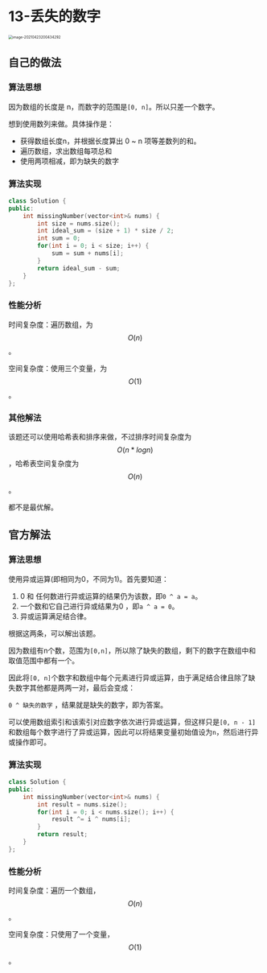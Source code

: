 # 13-丢失的数字

<img src="https://crayon-1302863897.cos.ap-beijing.myqcloud.com/image/image-20210423200434292.png" alt="image-20210423200434292" style="zoom:50%;" />

## 自己的做法

### 算法思想

因为数组的长度是 n，而数字的范围是`[0, n]`。所以只差一个数字。

想到使用数列来做。具体操作是：

- 获得数组长度n，并根据长度算出 0 ~ n 项等差数列的和。
- 遍历数组，求出数组每项总和
- 使用两项相减，即为缺失的数字

### 算法实现

```c++
class Solution {
public:
    int missingNumber(vector<int>& nums) {
        int size = nums.size();
        int ideal_sum = (size + 1) * size / 2;
        int sum = 0;
        for(int i = 0; i < size; i++) {
            sum = sum + nums[i];
        }
        return ideal_sum - sum;
    }
};
```



### 性能分析

时间复杂度：遍历数组，为$$O(n)$$。

空间复杂度：使用三个变量，为$$O(1)$$。



### 其他解法

该题还可以使用哈希表和排序来做，不过排序时间复杂度为$$O(n * logn)$$，哈希表空间复杂度为$$O(n)$$。

都不是最优解。



## 官方解法

### 算法思想

使用异或运算(即相同为0，不同为1)。首先要知道：

1. 0 和 任何数进行异或运算的结果仍为该数，即`0 ^ a = a`。
2. 一个数和它自己进行异或结果为0 ，即`a ^ a = 0`。
3. 异或运算满足结合律。

根据这两条，可以解出该题。

因为数组有n个数，范围为`[0,n]`，所以除了缺失的数组，剩下的数字在数组中和取值范围中都有一个。

因此将`[0, n]`个数字和数组中每个元素进行异或运算，由于满足结合律且除了缺失数字其他都是两两一对，最后会变成：

`0 ^ 缺失的数字` ，结果就是缺失的数字，即为答案。

可以使用数组索引和该索引对应数字依次进行异或运算，但这样只是`[0, n - 1]`和数组每个数字进行了异或运算，因此可以将结果变量初始值设为`n`，然后进行异或操作即可。



### 算法实现

```c++
class Solution {
public:
    int missingNumber(vector<int>& nums) {
        int result = nums.size();
        for(int i = 0; i < nums.size(); i++) {
            result ^= i ^ nums[i];
        }
        return result;
    }
};
```



### 性能分析

时间复杂度：遍历一个数组，$$O(n)$$。

空间复杂度：只使用了一个变量，$$O(1)$$。





